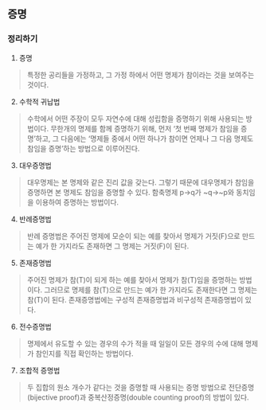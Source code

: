 ## 증명
### 정리하기
1. 증명
> 특정한 공리들을 가정하고, 그 가정 하에서 어떤 명제가 참이라는 것을 보여주는 것이다.

2. 수학적 귀납법 
> 수학에서 어떤 주장이 모두 자연수에 대해 성립함을 증명하기 위해 사용되는 방법이다. 무한개의 명제를 함께 증명하기 위해, 먼저 ‘첫 번째 명제가 참임을 증명’하고, 그 다음에는 ‘명제들 중에서 어떤 하나가 참이면 언제나 그 다음 명제도 참임을 증명’하는 방법으로 이루어진다.

3. 대우증명법
> 대우명제는 본 명제와 같은 진리 값을 갖는다. 그렇기 때문에 대우명제가 참임을 증명하면 본 명제도 참임을 증명할 수 있다. 함축명제 p→q가 ~q→~p와 동치임을 이용하여 증명하는 방법이다.

4. 반례증명법
> 반례 증명법은 주어진 명제에 모순이 되는 예를 찾아서 명제가 거짓(F)으로 만드는 예가 한 가지라도 존재하면 그 명제는 거짓(F)이 된다.
5. 존재증명법
> 주어진 명제가 참(T)이 되게 하는 예를 찾아서 명제가 참(T)임을 증명하는 방법이다. 그러므로 명제를 참(T)으로 만드는 예가 한 가지라도 존재한다면 그 명제는 참(T)이 된다. 존재증명법에는 구성적 존재증명법과 비구성적 존재증명법이 있다.

6. 전수증명법
> 명제에서 유도할 수 있는 경우의 수가 적을 때 일일이 모든 경우의 수에 대해 명제가 참인지를 직접 확인하는 방법이다.

7. 조합적 증명법
> 두 집합의 원소 개수가 같다는 것을 증명할 때 사용되는 증명 방법으로 전단증명(bijective proof)과 중복산정증명(double counting proof)의 방법이 있다.
